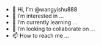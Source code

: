 - 👋 Hi, I’m @wangyishu888
- 👀 I’m interested in ...
- 🌱 I’m currently learning ...
- 💞️ I’m looking to collaborate on ...
- 📫 How to reach me ...

<!---
wangyishu888/wangyishu888 is a ✨ special ✨ repository because its `README.md` (this file) appears on your GitHub profile.
You can click the Preview link to take a look at your changes.
-不说了
